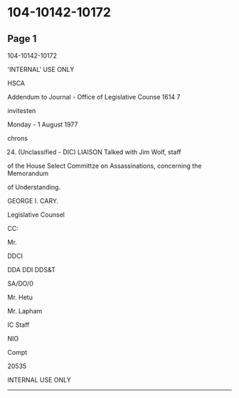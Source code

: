 # 104-10142-10172

## Page 1

104-10142-10172

'INTERNAL' USE ONLY

HSCA

Addendum to Journal - Office of Legislative Counse 1614 7

invitesten

Monday - 1 August 1977

chrons

24. (Unclassified - DIC) LIAISON Talked with Jim Wolf, staff

of the House Select Committze on Assassinations, concerning the Memorandum

of Understanding.

GEORGE I. CARY.

Legislative Counsel

CC:

Mr.

DDCI

DDA DDI DDS&T

SA/DO/0

Mr. Hetu

Mr. Lapham

IC Staff

NIO

Compt

20535

INTERNAL USE ONLY

---

